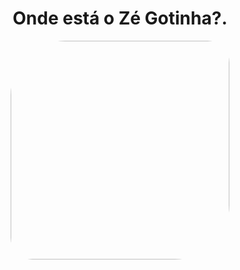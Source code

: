 <h1 align="center">Onde está o Zé Gotinha?.</h1>

<p align="center">
        <img " src="https://www.tenhomaisdiscosqueamigos.com/wp-content/uploads/2020/03/ze-gotinha-do-brega.jpg" width="350x;" style= "border-radius: 25% 10%" ; alt=""/>
 <br />
